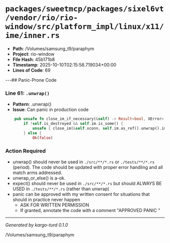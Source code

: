 # `packages/sweetmcp/packages/sixel6vt/vendor/rio/rio-window/src/platform_impl/linux/x11/ime/inner.rs`

- **Path**: /Volumes/samsung_t9/paraphym
- **Project**: rio-window
- **File Hash**: 45b171b8  
- **Timestamp**: 2025-10-10T02:15:58.719034+00:00  
- **Lines of Code**: 69

---## Panic-Prone Code


### Line 61: `.unwrap()`

- **Pattern**: .unwrap()
- **Issue**: Can panic in production code

```rust
    pub unsafe fn close_im_if_necessary(&self) -> Result<bool, XError> {
        if !self.is_destroyed && self.im.is_some() {
            unsafe { close_im(&self.xconn, self.im.as_ref().unwrap().im) }.map(|_| true)
        } else {
            Ok(false)
```

### Action Required

- unwrap() should never be used in `./src/**/*.rs` or `./tests/**/*.rs` (period). The code should be updated with proper error handling and all match arms addressed.
- unwrap_or_else() is a-ok. 
- expect() should never be used in `./src/**/*.rs` but should ALWAYS BE USED in `./tests/**/*.rs` (rather than unwrap)
- panic can be approved with my written consent for situations that should in practice never happen  
  - ASK FOR WRITTEN PERMISSION
  - If granted, annotate the code with a comment "APPROVED PANIC "

---

*Generated by kargo-turd 0.1.0*

/Volumes/samsung_t9/paraphym